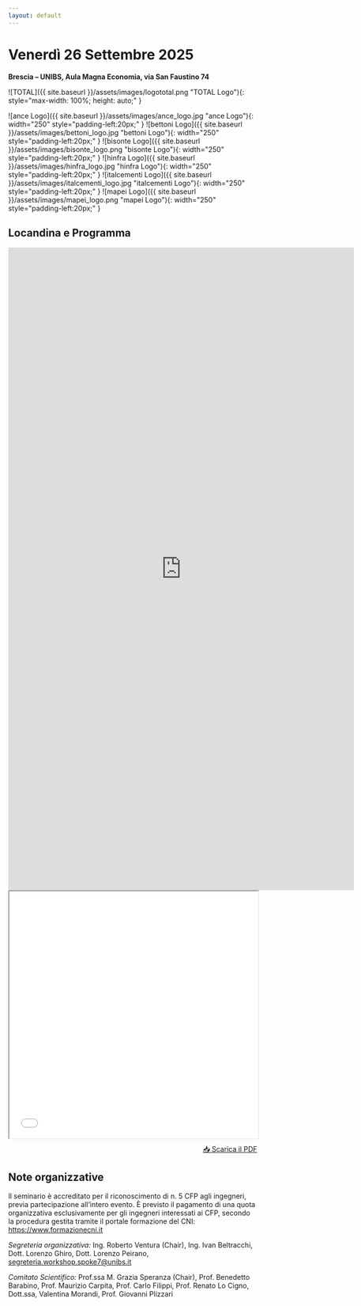 ```yaml
---
layout: default
---
```


<!-- ## Venerdì 26 Settembre 2025 -->
<h1> Venerdì 26 Settembre 2025 </h1>
 
**Brescia – UNIBS, Aula Magna Economia, via San Faustino 74**
<!--
![MOST Logo]({{ site.baseurl }}/assets/images/logo-most.jpg "MOST Logo"){: width="250" style="padding-right: 20px;" }
![MUR Logo]({{ site.baseurl }}/assets/images/logo-mur.png "MUR Logo"){: width="140" style="padding-right: 20px;" }
![ID Logo]({{ site.baseurl }}/assets/images/italiadomani-sfondo-bianco+blu.jpg "ID Logo"){: width="140" style="padding-right: 20px;" }
![UNIBS Logo]({{ site.baseurl }}/assets/images/logo-unibs.png "UNIBS Logo"){: width="750" style="padding-right: 20px;" }
-->

![TOTAL]({{ site.baseurl }}/assets/images/logototal.png "TOTAL Logo"){: style="max-width: 100%; height: auto;" }



![ance Logo]({{ site.baseurl }}/assets/images/ance_logo.jpg "ance Logo"){: width="250" style="padding-left:20px;" }
![bettoni Logo]({{ site.baseurl }}/assets/images/bettoni_logo.jpg "bettoni Logo"){: width="250" style="padding-left:20px;" }
![bisonte Logo]({{ site.baseurl }}/assets/images/bisonte_logo.png "bisonte Logo"){: width="250" style="padding-left:20px;" }
![hinfra Logo]({{ site.baseurl }}/assets/images/hinfra_logo.jpg "hinfra Logo"){: width="250" style="padding-left:20px;" }
![italcementi Logo]({{ site.baseurl }}/assets/images/italcementi_logo.jpg "italcementi Logo"){: width="250" style="padding-left:20px;" }
![mapei Logo]({{ site.baseurl }}/assets/images/mapei_logo.png "mapei Logo"){: width="250" style="padding-left:20px;" }


## Locandina e Programma
<iframe src="https://docs.google.com/forms/d/e/1FAIpQLScTk7WxXNbO-E31AQySKyOiuSxBz8CsaumT_iTfTygInU4PAw/viewform?embedded=true" width="700" height="1300" frameborder="0" marginheight="0" marginwidth="0">	
</iframe>

<iframe src="{{ site.baseurl }}/assets/locandina.pdf" width="100%" height="500px"></iframe>

<p style="text-align: right; margin-top: 10px;">
  <a href="{{ site.baseurl }}/assets/locandina.pdf" download>📥 Scarica il PDF</a>
</p>

<!-- I ponti sono tra gli elementi più vulnerabili delle reti stradali, poiché soggetti a sollecitazioni di varia natura che possono causare danni tali da richiederne la chiusura o, nel peggiore dei casi, provocarne il collasso. L'inagibilità di un ponte ha un forte impatto sulla mobilità, aumentando i tempi di percorrenza, congestionando il traffico e ostacolando il trasporto delle merci. Tra i principali fattori di rischio, il traffico pesante e il degrado strutturale rappresentano una minaccia crescente per la sicurezza dei ponti, specialmente in contesti con infrastrutture datate e carichi veicolari spesso superiori ai limiti progettuali.
Questo workshop presenta le attività di ricerca dell’Università degli Studi di Brescia (UniBs) nell’ambito dello Spoke 7 “CCAM e Smart Infrastrutture” del MOST, con l’obiettivo di sviluppare un metodo innovativo per la valutazione e gestione in tempo reale del rischio legato al traffico pesante sui ponti. Il progetto integra competenze multidisciplinari di ingegneria dei trasporti, strutturale, delle reti e delle telecomunicazioni, oltre a strumenti di analisi statistica e ricerca operativa.
Il sistema di monitoraggio prevede l’uso di dispositivi Weigh-In-Motion (WIM) per misurare il carico dei veicoli in transito e sensori per analizzare la risposta strutturale. Un ponte pilota, situato lungo la Tangenziale Sud di Brescia, una delle strade con il maggior traffico pesante in Italia, è stato strumentato per raccogliere dati utili alla calibrazione di modelli probabilistici di rischio.
L’approccio proposto consente non solo di stimare in tempo reale il rischio indotto dal traffico pesante, ma anche di simulare azioni di deviazione dei mezzi pesanti prima del transito sul ponte monitorato. Sono inoltre previsti algoritmi per ottimizzare i percorsi alternativi e strategie di manutenzione mirate alla riduzione del rischio per i ponti in calcestruzzo armato e precompresso.
Il workshop sarà un'occasione di confronto tra esperti del settore per discutere soluzioni innovative per la sicurezza e la gestione delle infrastrutture stradali.

## PROGRAMMA

**Ore 10,00**   *Registrazione dei partecipanti*

**Ore 10,30**   *Saluti delle Autorità e degli Organizzatori*

- Rappresentante della Provincia di Brescia 
- Rappresentante del Comune di Brescia
- Rappresentante dell’Ordine degli Ingegneri della Provincia di Brescia
- Presidente del Centro Nazionale per la Mobilità Sostenibile MOST (Prof. Ferruccio Resta)
- Coordinatore Nazionale dello Spoke 7 del MOST (Prof. Cino Bifulco)

**Ore 11,00** *Modera e introduce al tema*

Prof.ssa Maria Grazia Speranza – Ordinaria di Ricerca Operativa, Università degli Studi di Brescia, Coordinatrice dello Spoke 7 per UniBs.  

**Ore 11,15** *Il ruolo di ANSFISA nella gestione del rischio delle infrastrutture*

Ing. Emanuele Renzi, Direzione Generale per la Sicurezza delle Infrastrutture Stradali e Autostradali di ANSFISA    

**Ore 11,35** *Linee Guida per la classificazione e gestione del rischio per i ponti esistenti: risultati e prodotti della sperimentazione svolta dal Consorzio ReLUIS*

Prof. Mauro Dolce, Presidente del Consorzio Reluis

**Ore 11,55** *Transitabilità in tempo reale di ponti esistenti*

Prof. Walter Salvatore, Presidente del Consorzio Fabre    

**Ore 12,15** *Infrastrutture di trasporto critiche: innovazioni per il controllo e la resilienza di rete*

Prof. Bernardino Chiaia – Ordinario di Scienza delle Costruzioni, Politecnico di Torino, Coordinatore del WP4 dello Spoke 7 a livello nazionale

**Ore 12,35** *Gestione e controllo del traffico in Ecosistema CCAM*

- Prof. Stefano De Luca – Ordinario di Tecnica ed Ingegneria dei Trasporti, Università degli Studi di Salerno, Coordinatore del WP3 dello Spoke 7 a livello nazionale.
- Prof.ssa Roberta di Pace – Associata di Tecnica ed Ingegneria dei Trasporti, Università degli Studi di Salerno

**Ore 13,00   Light lunch**

**Ore 14,30** *Monitoraggio innovativo integrato di un ponte in provincia di Brescia*

Prof. Giovanni Plizzari, Prof. Fausto Minelli, Prof. Giovanni Metelli, Dott. Ivan Beltracchi, Dipartimento di Ingegneria Civile, Architettura, Territorio, Ambiente e di Matematica (DICATAM) dell’UniBS

**Ore 14,45** *Verso una gestione in tempo reale del rischio di sovraccarico dei ponti indotto dai veicoli pesanti: il caso di studio di Brescia*

Prof. Giulio Maternini, Prof. Benedetto Barabino, Ing. Roberto Ventura, Dipartimento di Ingegneria Civile, Architettura, Territorio, Ambiente e di Matematica (DICATAM) dell’UniBS

**Ore 15,00** *Stima del rischio di sovraccarico di un ponte con un approccio statistico innovativo basato su dati WIM: Il caso studio di Brescia*

Prof. Maurizio Carpita, Dott. Mattia Cefis, Dipartimento di Economia e Management (DEM) dell’UniBs

**Ore 15,15** *Re-routing dei flussi di traffico*

Prof.ssa Maria Grazia Speranza, Prof.ssa Valentina Morandi, Dott. Lorenzo Peirano, Dipartimento di Economia e Management (DEM) dell’UniBs 

**Ore 15,30** *Digital Twin: uso e opportunità nella gestione del traffico e delle infrastrutture*

Prof. Renato Lo Cigno, Dott. Lorenzo Ghiro, Dipartimento di Ingegneria dell’Informazione (DII) dell’UniBs

**Ore 15,45** *Esperienza dei fornitori/sponsor*

**Ore 16,30 Coffee Break**

**Ore 17,00** *Tavola Rotonda con rappresentanti degli enti: problemi, sinergie, indicazioni*

Moderatrice: Giuliana Mossoni, Giornalista presso il Giornale di Brescia

Intervengono:

- ANSFISA (Ing. Emanuele Renzi)
- ANAS (Ing. Nicola Prisco)
- Provincia di Brescia (Arch. Pierpaola Archini)
- Comune di Brescia (Ing. Stefano Sbardella, Ing. Antonio Beniamino Costantino)

**Ore 18:30** *Conclusione del workshop* -->

## Note organizzative

Il seminario è accreditato per il riconoscimento di n. 5 CFP agli ingegneri, previa partecipazione all’intero evento.
È previsto il pagamento di una quota organizzativa esclusivamente per gli ingegneri interessati ai CFP, secondo la
procedura gestita tramite il portale formazione del CNI: https://www.formazionecni.it

*Segreteria organizzativa:* Ing. Roberto Ventura (Chair), Ing. Ivan Beltracchi, Dott. Lorenzo Ghiro, Dott. Lorenzo Peirano, segreteria.workshop.spoke7@unibs.it

*Comitato Scientifico:* Prof.ssa M. Grazia Speranza (Chair), Prof. Benedetto Barabino, Prof. Maurizio Carpita, Prof. Carlo Filippi, Prof. Renato Lo Cigno, Dott.ssa, Valentina Morandi, Prof. Giovanni Plizzari
